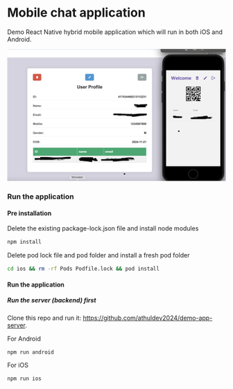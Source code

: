 # Mobile chat application

Demo React Native hybrid mobile application which will run in both iOS and Android.

![alt text](image.png)

### Run the application

#### Pre installation

Delete the existing package-lock.json file and install node modules

```bash
npm install
```

Delete pod lock file and pod folder and install a fresh pod folder

```bash
cd ios && rm -rf Pods Podfile.lock && pod install
```

#### Run the application

##### Run the server (backend) first

Clone this repo and run it: https://github.com/athuldev2024/demo-app-server.

For Android

```bash
npm run android
```

For iOS

```bash
npm run ios
```
